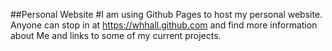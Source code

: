 ##Personal Website
#I am using Github Pages to host my personal website.  Anyone can stop in at https://whhall.github.com and find more information about Me and links to some of my current projects.



